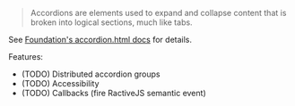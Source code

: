> Accordions are elements used to expand and collapse content that is broken into logical sections, much like tabs.

See [Foundation's accordion.html docs](http://foundation.zurb.com/docs/components/accordion.html) for details.

Features:

* (TODO) Distributed accordion groups
* (TODO) Accessibility
* (TODO) Callbacks (fire RactiveJS semantic event)